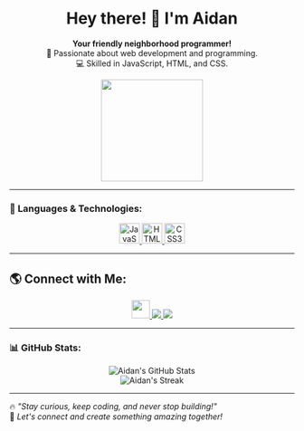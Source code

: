<h1 align="center">Hey there! 👋 I'm Aidan</h1>

<p align="center">
  <b>Your friendly neighborhood programmer!</b><br>
  🎯 Passionate about web development and programming.<br>
  💻 Skilled in JavaScript, HTML, and CSS.<br>
</p>

<p align="center">
  <img src="https://i.pinimg.com/originals/e4/26/70/e426702edf874b181aced1e2fa5c6cde.gif" width="180" height="180" />
</p>

---

### 🚀 Languages & Technologies:
<p align="center">
  <a href="https://developer.mozilla.org/en-US/docs/Web/JavaScript" target="_blank">
    <img src="https://raw.githubusercontent.com/danielcranney/readme-generator/main/public/icons/skills/javascript-colored.svg" width="36" height="36" alt="JavaScript" />
  </a>
  <a href="https://developer.mozilla.org/en-US/docs/Web/HTML" target="_blank">
    <img src="https://raw.githubusercontent.com/danielcranney/readme-generator/main/public/icons/skills/html5-colored.svg" width="36" height="36" alt="HTML5" />
  </a>
  <a href="https://developer.mozilla.org/en-US/docs/Web/CSS" target="_blank">
    <img src="https://raw.githubusercontent.com/danielcranney/readme-generator/main/public/icons/skills/css3-colored.svg" width="36" height="36" alt="CSS3" />
  </a>
</p>

---

## 🌎 Connect with Me:

<p align="center">
  <a href="https://discord.com/users/497200251661320212" target="_blank">
    <img src="https://raw.githubusercontent.com/danielcranney/readme-generator/main/public/icons/socials/discord.svg" width="32" height="32" />
  </a>
  <a href="https://github.com/Aidan-The-Dev" target="_blank">
    <img src="https://img.shields.io/badge/GitHub-181717?style=for-the-badge&logo=github&logoColor=white" />
  </a>
  <a href="https://aidanthedev.xyz" target="_blank">
    <img src="https://img.shields.io/badge/My%20Portfolio-FF6F61?style=for-the-badge&logo=internetexplorer&logoColor=white" />
  </a>
</p>

---

### 📊 GitHub Stats:
<p align="center">
  <img src="https://github-readme-stats.vercel.app/api?username=Aidan-The-Dev&show_icons=true&theme=radical" alt="Aidan's GitHub Stats" />
  <br>
  <img src="https://github-readme-streak-stats.herokuapp.com/?user=Aidan-The-Dev&theme=radical" alt="Aidan's Streak" />
</p>

---

🔥 *"Stay curious, keep coding, and never stop building!"*  
🚀 *Let's connect and create something amazing together!*
